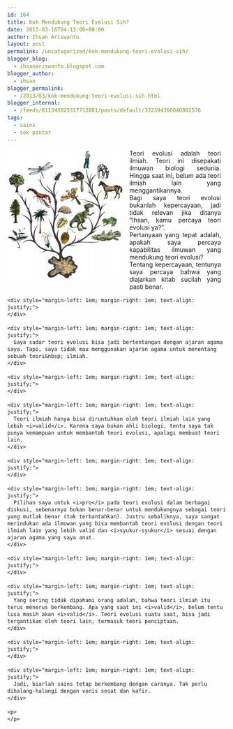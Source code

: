 ```yaml
---
id: 164
title: Kok Mendukung Teori Evolusi Sih?
date: 2013-03-16T04:13:00+00:00
author: Ihsan Ariswanto
layout: post
permalink: /uncategorized/kok-mendukung-teori-evolusi-sih/
blogger_blog:
  - ihsanariswanto.blogspot.com
blogger_author:
  - ihsan
blogger_permalink:
  - /2013/03/kok-mendukung-teori-evolusi-sih.html
blogger_internal:
  - /feeds/811343025317713881/posts/default/322394366040802576
tags:
  - sains
  - sok pintar
---
```

<div style="clear: both; text-align: center;">
</div>

<div style="clear: both; text-align: center;">
  <a href="/wp-content/uploads/2013/03/evolution-tree-266x300.jpg" style="clear: left; float: left; margin-bottom: 1em; margin-right: 1em;"><img border="0" src="/wp-content/uploads/2013/03/evolution-tree-266x300.jpg" /></a>
</div>

<div style="margin-left: 1em; margin-right: 1em; text-align: justify;">
  Teori evolusi adalah teori ilmiah. Teori ini disepakati ilmuwan biologi sedunia. Hingga saat ini, belum ada teori ilmiah lain yang menggantikannya.
</div>

<div style="margin-left: 1em; margin-right: 1em; text-align: justify;">
</div>

<div style="margin-left: 1em; margin-right: 1em; text-align: justify;">
  Bagi saya teori evolusi bukanlah kepercayaan, jadi tidak relevan jika ditanya &#8220;Ihsan, kamu percaya teori evolusi ya?&#8221;.&nbsp;
</div>

<div style="margin-left: 1em; margin-right: 1em; text-align: justify;">
</div>

<div style="margin-left: 1em; margin-right: 1em; text-align: justify;">
  Pertanyaan yang tepat adalah, apakah saya percaya kapabilitas ilmuwan yang mendukung teori evolusi?
</div>

<div style="margin-left: 1em; margin-right: 1em; text-align: justify;">
</div>

<div style="margin-left: 1em; margin-right: 1em; text-align: justify;">
  Tentang kepercayaan, tentunya saya percaya bahwa yang diajarkan kitab sucilah yang pasti benar.</p> 
  
  <p>
    <a name='more'></a></div> 
    
    <div style="margin-left: 1em; margin-right: 1em; text-align: justify;">
    </div>
    
    <div style="margin-left: 1em; margin-right: 1em; text-align: justify;">
      Saya sadar teori evolusi bisa jadi bertentangan dengan ajaran agama saya. Tapi, saya tidak mau menggunakan ajaran agama untuk menentang sebuah teori&nbsp; ilmiah.
    </div>
    
    <div style="margin-left: 1em; margin-right: 1em; text-align: justify;">
    </div>
    
    <div style="margin-left: 1em; margin-right: 1em; text-align: justify;">
      Teori ilmiah hanya bisa diruntuhkan oleh teori ilmiah lain yang lebih <i>valid</i>. Karena saya bukan ahli biologi, tentu saya tak punya kemampuan untuk membantah teori evolusi, apalagi membuat teori lain.
    </div>
    
    <div style="margin-left: 1em; margin-right: 1em; text-align: justify;">
    </div>
    
    <div style="margin-left: 1em; margin-right: 1em; text-align: justify;">
      Pilihan saya untuk <i>pro</i> pada teori evolusi dalam berbagai diskusi, sebenarnya bukan benar-benar untuk mendukungnya sebagai teori yang mutlak benar (tak terbantahkan). Justru sebaliknya, saya sangat merindukan ada ilmuwan yang bisa membantah teori evolusi dengan teori ilmiah lain yang lebih valid dan <i>syukur-syukur</i> sesuai dengan ajaran agama yang saya anut.
    </div>
    
    <div style="margin-left: 1em; margin-right: 1em; text-align: justify;">
    </div>
    
    <div style="margin-left: 1em; margin-right: 1em; text-align: justify;">
      Yang sering tidak dipahami orang adalah, bahwa teori ilmiah itu terus menerus berkembang. Apa yang saat ini <i>valid</i>, belum tentu lusa masih akan <i>valid</i>. Teori evolusi suatu saat, bisa jadi tergantikan oleh teori lain, termasuk teori penciptaan.
    </div>
    
    <div style="margin-left: 1em; margin-right: 1em; text-align: justify;">
    </div>
    
    <div style="margin-left: 1em; margin-right: 1em; text-align: justify;">
      Jadi, biarlah sains tetap berkembang dengan caranya. Tak perlu dihalang-halangi dengan vonis sesat dan kafir.
    </div>
    
    <p>
    </p>